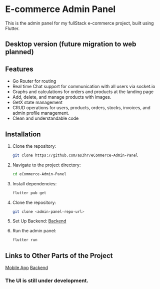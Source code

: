 # E-commerce Admin Panel

This is the admin panel for my fullStack e-commerce project, built using Flutter. 

## Desktop version (future migration to web planned)

## Features
- Go Router for routing
- Real time Chat support for communication with all users via socket.io
- Graphs and calculations for orders and products at the landing page
- Add, delete, and manage products with images.
- GetX state management
- CRUD operations for users, products, orders, stocks, invoices, and admin profile management.
- Clean and understandable code

## Installation
1. Clone the repository:
   ```bash
   git clone https://github.com/as3hr/eCommerce-Admin-Panel
2. Navigate to the project directory:
   ```bash
   cd eCommerce-Admin-Panel
3. Install dependencies:
   ```bash
   flutter pub get
4. Clone the repository:
   ```bash
   git clone <admin-panel-repo-url>
5. Set Up Backend:
   [Backend](https://github.com/as3hr/E-commerce-Backend)
   
7. Run the admin panel:
   ```bash
   flutter run

## Links to Other Parts of the Project
[Mobile App](https://github.com/as3hr/E-commerce)
[Backend](https://github.com/as3hr/E-commerce-Backend)

### The UI is still under development.
